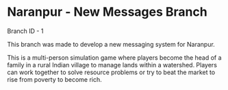 Naranpur - New Messages Branch
==============================

Branch ID - 1

This branch was made to develop a new messaging system for Naranpur.

This is a multi-person simulation game where players become the head of a family in a rural Indian village to manage lands within a watershed. Players can work together to solve resource problems or try to beat the market to rise from poverty to become rich. 

